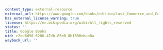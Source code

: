 ```yaml
---
content_type: external-resource
external_url: https://www.google.com/books/edition/Lust_Commerce_and_Corruption/9eBqDgAAQBAJ?hl=en&gbpv=1
has_external_license_warning: true
license: https://en.wikipedia.org/wiki/All_rights_reserved
status: ''
title: Google Books
uid: c2ee6d90-6280-47db-86e0-8bf830ebab0a
wayback_url: ''
---
```

